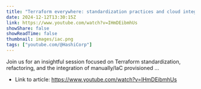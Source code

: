 ```yaml
---
title: "Terraform everywhere: standardization practices and cloud integration"
date: 2024-12-12T13:30:15Z
link: https://www.youtube.com/watch?v=IHmDEibmhUs
showShare: false
showReadTime: false
thumbnail: images/iac.png
tags: ["youtube.com/@HashiCorp"]
---
```

Join us for an insightful session focused on Terraform standardization, refactoring, and the integration of manually/IaC provisioned ...

- Link to article: https://www.youtube.com/watch?v=IHmDEibmhUs